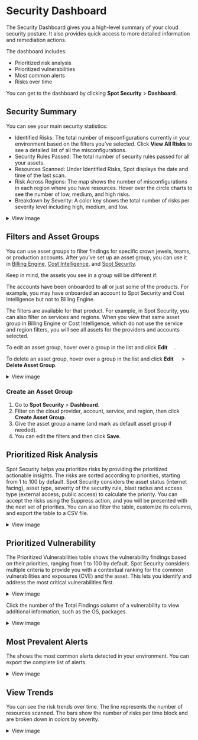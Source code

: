 # Security Dashboard

The Security Dashboard gives you a high-level summary of your cloud security posture. It also provides quick access to more detailed information and remediation actions.

The dashboard includes:

* Prioritized risk analysis
* Prioritized vulnerabilities
* Most common alerts
* Risks over time

You can get to the dashboard by clicking **Spot Security** > **Dashboard**. 

## Security Summary

You can see your main security statistics:
* Identified Risks: The total number of misconfigurations currently in your environment based on the filters you’ve selected. Click **View All Risks** to see a detailed list of all the misconfigurations.
* Security Rules Passed: The total number of security rules passed for all your assets.
* Resources Scanned: Under Identified Risks, Spot displays the date and time of the last scan.
* Risk Across Regions: The map shows the number of misconfigurations in each region where you have resources. Hover over the circle charts to see the number of low, medium, and high risks.
* Breakdown by Severity: A color key shows the total number of risks per severity level including high, medium, and low.

 <details>
   <summary markdown="span">View image</summary>

   <img width=450 src="https://github.com/user-attachments/assets/5447810e-da9c-4ccc-8d1b-be23fdfed8ed">

   </details>

## Filters and Asset Groups

You can use asset groups to filter findings for specific crown jewels, teams, or production accounts. After you’ve set up an asset group, you can use it in [Billing Engine](billing-engine/), [Cost Intelligence](cost-intelligence/), and [Spot Security](spot-security/).

Keep in mind, the assets you see in a group will be different if:

The accounts have been onboarded to all or just some of the products. For example, you may have onboarded an account to Spot Security and Cost Intelligence but not to Billing Engine.

The filters are available for that product. For example, in Spot Security, you can also filter on services and regions. When you view that same asset group in Billing Engine or Cost Intelligence, which do not use the service and region filters, you will see all assets for the providers and accounts selected.

To edit an asset group, hover over a group in the list and click **Edit** <img height=14 src="https://github.com/user-attachments/assets/63025d14-99a6-4e5d-9601-6beb1fce7792">.

To delete an asset group, hover over a group in the list and click **Edit** <img height=14 src="https://github.com/user-attachments/assets/63025d14-99a6-4e5d-9601-6beb1fce7792"> > **Delete Asset Group**.

 <details>
   <summary markdown="span">View image</summary>

   <img width=250 src="https://github.com/user-attachments/assets/cc60b0dc-5544-44ae-8812-2a2dda3d3ac0">

</details>

### Create an Asset Group

1. Go to **Spot Security** > **Dashboard**.
2. Filter on the cloud provider, account, service, and region, then click **Create Asset Group**.
3. Give the asset group a name (and mark as default asset group if needed).
4. You can edit the filters and then click **Save**.

## Prioritized Risk Analysis

Spot Security helps you prioritize risks by providing the prioritized actionable insights. The risks are sorted according to priorities, starting from 1 to 100 by default. Spot Security considers the asset status (internet facing), asset type, severity of the security rule, blast radius and access type (external access, public access) to calculate the priority. You can accept the risks using the Suppress action, and you will be presented with the next set of priorities. You can also filter the table, customize its columns, and export the table to a CSV file.  

 <details>
   <summary markdown="span">View image</summary>

   <img width=900 src="https://github.com/user-attachments/assets/50c7a07b-da01-4f1e-a3d3-1d4515095b6c">


   </details>

## Prioritized Vulnerability

The Prioritized Vulnerabilities table shows the vulnerability findings based on their priorities, ranging from 1 to 100 by default. Spot Security considers multiple criteria to provide you with a contextual ranking for the common vulnerabilities and exposures (CVE) and the asset. This lets you identify and address the most critical vulnerabilities first.

 <details>
   <summary markdown="span">View image</summary>

  <img src="https://github.com/spotinst/help/assets/106514736/cb2872db-e221-469e-a92d-658feacd6e88">

  </details>

Click the number of the Total Findings column of a vulnerability to view additional information, such as the OS, packages.

 <details>
   <summary markdown="span">View image</summary>

   <img src="https://github.com/spotinst/help/assets/106514736/d75dbf9d-44f0-472a-87c2-b615497082d6">

   </details>

## Most Prevalent Alerts

The shows the most common alerts detected in your environment. You can export the complete list of alerts.  

 <details>
   <summary markdown="span">View image</summary>

   <img src="/spot-security/_media/dashboard-2.png" />

   </details>

## View Trends

You can see the risk trends over time. The line represents the number of resources scanned. The bars show the number of risks per time block and are broken down in colors by severity.

 <details>
   <summary markdown="span">View image</summary>

   <img src="/spot-security/_media/spot-security-dashboard-e.png" />

   </details>
